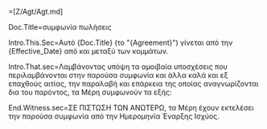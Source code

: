 =[Z/Agt/Agt.md]
  
Doc.Title=συμφωνία πωλήσεις  

Intro.This.Sec=Αυτό {Doc.Title} (το "{Agreement}") γίνεται από την {Effective_Date} από και μεταξύ των κομμάτων.

Intro.That.sec=Λαμβάνοντας υπόψη τα αμοιβαία υποσχέσεις που περιλαμβάνονται στην παρούσα συμφωνία και άλλα καλά και εξ επαχθούς αιτίας, την παραλαβή και επάρκεια της οποίας αναγνωρίζονται δια του παρόντος, τα Μέρη συμφωνούν τα εξής:  

End.Witness.sec=ΣΕ ΠΙΣΤΩΣΗ ΤΩΝ ΑΝΩΤΕΡΩ, τα Μέρη έχουν εκτελέσει την παρούσα συμφωνία από την Ημερομηνία Έναρξης Ισχύος.